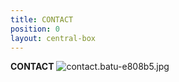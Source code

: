 ```yaml
---
title: CONTACT
position: 0
layout: central-box
---
```


**CONTACT**
![contact.batu-e808b5.jpg](/uploads/contact.batu-e808b5.jpg)